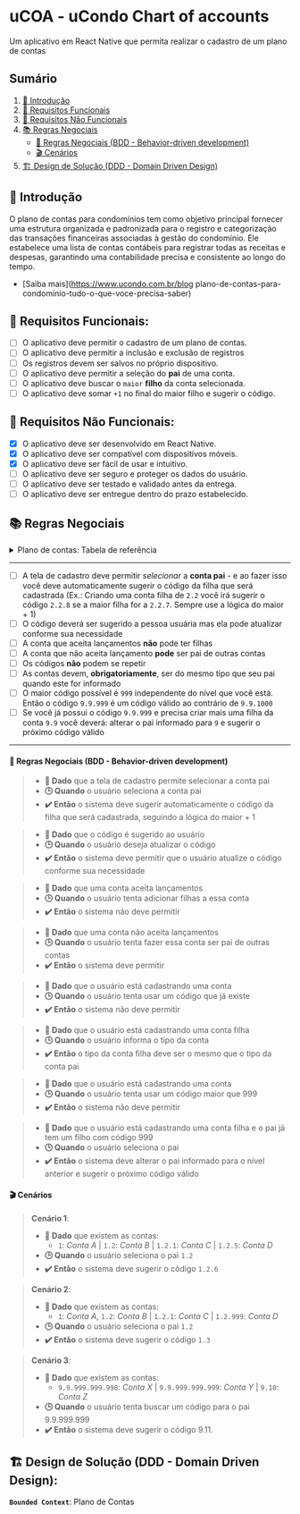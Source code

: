 # uCOA - uCondo Chart of accounts
Um aplicativo em React Native que permita realizar o cadastro de um plano de contas

## Sumário
1. [📖 Introdução](#introdução)
2. [📝 Requisitos Funcionais](#requisitos-funcionais)
3. [🔧 Requisitos Não Funcionais](#requisitos-não-funcionais)
4. [📚 Regras Negociais](#regras-negociais)
   - [🧪 Regras Negociais (BDD - Behavior-driven development)](#regras-negociais-bdd)
   - [🎬 Cenários](#cenários)
5. [🏗️ Design de Solução (DDD - Domain Driven Design)](#design-de-solução)

## 📖 Introdução
O plano de contas para condomínios tem como objetivo principal fornecer uma estrutura organizada e padronizada para o registro e categorização das transações financeiras associadas à gestão do condomínio. Ele estabelece uma lista de contas contábeis para registrar todas as receitas e despesas, garantindo uma contabilidade precisa e consistente ao longo do tempo.

- [Saiba mais](https://www.ucondo.com.br/blog plano-de-contas-para-condominio-tudo-o-que-voce-precisa-saber)


## 📝 Requisitos Funcionais:

- [ ] O aplicativo deve permitir o cadastro de um plano de contas.
- [ ] O aplicativo deve permitir a inclusão e exclusão de registros
- [ ] Os registros devem ser salvos no próprio dispositivo.
- [ ] O aplicativo deve permitir a seleção do **pai** de uma conta.
- [ ] O aplicativo deve buscar o `maior` **filho** da conta selecionada.
- [ ] O aplicativo deve somar `+1` no final do maior filho e sugerir o código.

## 🔧 Requisitos Não Funcionais:

- [x] O aplicativo deve ser desenvolvido em React Native.
- [x] O aplicativo deve ser compatível com dispositivos móveis.
- [x] O aplicativo deve ser fácil de usar e intuitivo.
- [ ] O aplicativo deve ser seguro e proteger os dados do usuário.
- [ ] O aplicativo deve ser testado e validado antes da entrega.
- [ ] O aplicativo deve ser entregue dentro do prazo estabelecido.

## 📚 Regras Negociais

<details>
    <summary>Plano de contas: Tabela de referência</summary>

| Código | Nome da conta | Tipo | Aceita Lançamentos |
|--------|---------------|------|--------------------|
| 1 | Receitas | Receita | Não |
| 1.1 | Taxa condominial | Receita | Sim |
| 1.2 | Reserva de dependência | Receita | Sim |
| 1.3 | Multas | Receita | Sim |
| 1.4 | Juros | Receita | Sim |
| 1.5 | Multa condominial | Receita | Sim |
| 1.6 | Água | Receita | Sim |
| 1.7 | Gás | Receita | Sim |
| 1.8 | Luz e energia | Receita | Sim |
| 1.9 | Fundo de reserva | Receita | Sim |
| 1.10 | Fundo de obras | Receita | Sim |
| 1.11 | Correção monetária | Receita | Sim |
| 1.12 | Transferência entre contas | Receita | Sim |
| 1.13 | Pagamento duplicado | Receita | Sim |
| 1.14 | Cobrança | Receita | Sim |
| 1.15 | Crédito | Receita | Sim |
| 1.16 | Água mineral | Receita | Sim |
| 1.17 | Estorno taxa de resgate | Receita | Sim |
| 1.18 | Acordo | Receita | Sim |
| 1.19 | Honorários | Receita | Sim |
| 2 | Despesas | Despesa | Não |
| 2.1 | Com pessoal | Despesa | Não |
| 2.1.1 | Salário | Despesa | Sim |
| 2.1.2 | Adiantamento salarial | Despesa | Sim |
| 2.1.3 | Hora extra | Despesa | Sim |
| 2.1.4 | Férias | Despesa | Sim |
| 2.1.5 | 13º salário | Despesa | Sim |
| 2.1.6 | Adiantamento 13º salário | Despesa | Sim |
| 2.1.7 | Adicional de função | Despesa | Sim |
| 2.1.8 | Aviso prévio | Despesa | Sim |
| 2.1.9 | INSS | Despesa | Sim |
| 2.1.10 | FGTS | Despesa | Sim |
| 2.1.11 | PIS | Despesa | Sim |
| 2.1.12 | Vale refeição | Despesa | Sim |
| 2.1.13 | Vale transporte | Despesa | Sim |
| 2.1.14 | Cesta básica | Despesa | Sim |
| 2.1.15 | Acordo trabalhista | Despesa | Sim |
| 2.2 | Mensais | Despesa | Não |
| 2.2.1 | Energia elétrica | Despesa | Sim |
| 2.2.2 | Água e esgoto | Despesa | Sim |
| 2.2.3 | Taxa de administração | Despesa | Sim |
| 2.2.4 | Gás | Despesa | Sim |
| 2.2.5 | Seguro obrigatório | Despesa | Sim |
| 2.2.6 | Telefone | Despesa | Sim |
| 2.2.7 | Softwares e aplicativos | Despesa | Sim |
| 2.3 | Manutenção | Despesa | Não |
| 2.3.1 | Elevador | Despesa | Sim |
| 2.3.2 | Limpeza e conservação | Despesa | Sim |
| 2.3.3 | Jardinagem | Despesa | Sim |
| 2.4 | Diversas | Despesa | Não |
| 2.4.1 | Honorários de advogado | Despesa | Sim |
| 2.4.2 | Xerox | Despesa | Sim |
| 2.4.3 | Correios | Despesa | Sim |
| 2.4.4 | Despesas judiciais | Despesa | Sim |
| 2.4.5 | Multas | Despesa | Sim |
| 2.4.6 | Juros | Despesa | Sim |
| 2.4.7 | Transferência entre contas | Despesa | Sim |
| 3 | Despesas bancárias | Despesa | Não |
| 3.1 | Registro de boletos | Despesa | Sim |
| 3.2 | Processamento de boletos | Despesa | Sim |
| 3.3 | Registro e processamento de boletos | Despesa | Sim |
| 3.4 | Resgates | Despesa | Sim |
| 4 | Outras receitas | Receita | Não |
| 4.1 | Rendimento de poupança | Receita | Sim |
| 4.2 | Rendimento de investimentos | Receita | Sim |

</details>

---

- [ ] A tela de cadastro deve permitir _selecionar_ a **conta pai** - e ao fazer isso você deve automaticamente sugerir o código da filha que será cadastrada (Ex.: Criando uma conta filha de `2.2` você irá sugerir o código `2.2.8` se a maior filha for a `2.2.7`. Sempre use a lógica do maior + 1)
- [ ] O código deverá ser sugerido a pessoa usuária mas ela pode atualizar conforme sua necessidade
- [ ] A conta que aceita lançamentos **não** pode ter filhas
- [ ] A conta que não aceita lançamento **pode** ser pai de outras contas
- [ ] Os códigos **não** podem se repetir
- [ ] As contas devem, **obrigatoriamente**, ser do mesmo tipo que seu pai quando este for informado
- [ ] O maior código possível é `999` independente do nível que você está. Então o código `9.9.999` é um código válido ao contrário de `9.9.1000`
- [ ] Se você já possui o código `9.9.999` e precisa criar mais uma filha da conta `9.9` você deverá: alterar o pai informado para `9` e sugerir o próximo código válido

___

#### 🧪 Regras Negociais (BDD - Behavior-driven development)
> - **📌 Dado** que a tela de cadastro permite selecionar a conta pai
> - **🕒 Quando** o usuário seleciona a conta pai
> - **✔️ Então** o sistema deve sugerir automaticamente o código da filha que será cadastrada, seguindo a lógica do maior + 1

> - **📌 Dado** que o código é sugerido ao usuário
> - **🕒 Quando** o usuário deseja atualizar o código
> - **✔️ Então** o sistema deve permitir que o usuário atualize o código conforme sua necessidade

> - **📌 Dado** que uma conta aceita lançamentos
> - **🕒 Quando** o usuário tenta adicionar filhas a essa conta
> - **✔️ Então** o sistema não deve permitir

> - **📌 Dado** que uma conta não aceita lançamentos
> - **🕒 Quando** o usuário tenta fazer essa conta ser pai de outras contas
> - **✔️ Então** o sistema deve permitir

> - **📌 Dado** que o usuário está cadastrando uma conta
> - **🕒 Quando** o usuário tenta usar um código que já existe
> - **✔️ Então** o sistema não deve permitir

> - **📌 Dado** que o usuário está cadastrando uma conta filha
> - **🕒 Quando** o usuário informa o tipo da conta
> - **✔️ Então** o tipo da conta filha deve ser o mesmo que o tipo da conta pai

> - **📌 Dado** que o usuário está cadastrando uma conta
> - **🕒 Quando** o usuário tenta usar um código maior que 999
> - **✔️ Então** o sistema não deve permitir

> - **📌 Dado** que o usuário está cadastrando uma conta filha e o pai já tem um filho com código 999
> - **🕒 Quando** o usuário seleciona o pai
> - **✔️ Então** o sistema deve alterar o pai informado para o nível anterior e sugerir o próximo código válido

#### 🎬 Cenários
> **Cenário 1**:
> - **📌 Dado** que existem as contas:
>   - `1`: _Conta A_ | `1.2`: _Conta B_ | `1.2.1`: _Conta C_ | `1.2.5`: _Conta D_
> - **🕒 Quando** o usuário seleciona o pai `1.2`
> - **✔️ Então** o sistema deve sugerir o código `1.2.6`

> **Cenário 2**:
> - **📌 Dado** que existem as contas:
>   - `1`: _Conta A_, `1.2`: _Conta B_ | `1.2.1`: _Conta C_ | `1.2.999`: _Conta D_
> - **🕒 Quando** o usuário seleciona o pai `1.2`
> - **✔️ Então** o sistema deve sugerir o código `1.3`

> **Cenário 3**:
> - **📌 Dado** que existem as contas:
>   - `9.9.999.999.998`: _Conta X_ | `9.9.999.999.999`: _Conta Y_ | `9.10`: _Conta Z_
> - **🕒 Quando** o usuário tenta buscar um código para o pai 9.9.999.999
> - **✔️ Então** o sistema deve sugerir o código 9.11.

## 🏗️ Design de Solução (DDD - Domain Driven Design):

**`Bounded Context`**: Plano de Contas
